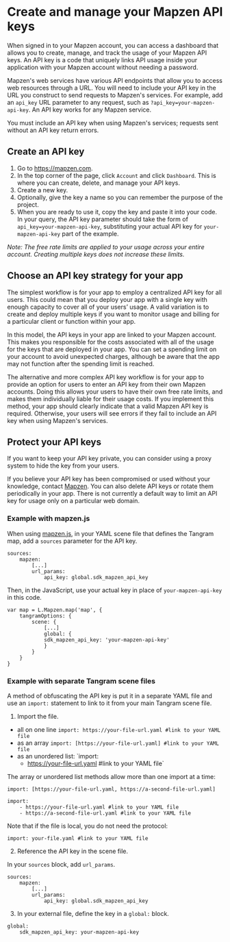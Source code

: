 # Create and manage your Mapzen API keys

When signed in to your Mapzen account, you can access a dashboard that allows you to create, manage, and track the usage of your Mapzen API keys. An API key is a code that uniquely links API usage inside your application with your Mapzen account without needing a password.

Mapzen's web services have various API endpoints that allow you to access web resources through a URL. You will need to include your API key in the URL you construct to send requests to Mapzen's services. For example, add an `api_key` URL parameter to any request, such as `?api_key=your-mapzen-api-key`. An API key works for any Mapzen service.

You must include an API key when using Mapzen's services; requests sent without an API key return errors.

## Create an API key

1. Go to https://mapzen.com.
2. In the top corner of the page, click `Account` and click `Dashboard`. This is where you can create, delete, and manage your API keys.
3. Create a new key.
4. Optionally, give the key a name so you can remember the purpose of the project.
5. When you are ready to use it, copy the key and paste it into your code. In your query, the API key parameter should take the form of `api_key=your-mapzen-api-key`, substituting your actual API key for `your-mapzen-api-key` part of the example.

_Note: The free rate limits are applied to your usage across your entire account. Creating multiple keys does not increase these limits._

## Choose an API key strategy for your app

The simplest workflow is for your app to employ a centralized API key for all users. This could mean that you deploy your app with a single key with enough capacity to cover all of your users’ usage. A valid variation is to create and deploy multiple keys if you want to monitor usage and billing for a particular client or function within your app.

In this model, the API keys in your app are linked to your Mapzen account. This makes you responsible for the costs associated with all of the usage for the keys that are deployed in your app. You can set a spending limit on your account to avoid unexpected charges, although be aware that the app may not function after the spending limit is reached.

The alternative and more complex API key workflow is for your app to provide an option for users to enter an API key from their own Mapzen accounts. Doing this allows your users to have their own free rate limits, and makes them individually liable for their usage costs. If you implement this method, your app should clearly indicate that a valid Mapzen API key is required. Otherwise, your users will see errors if they fail to include an API key when using Mapzen's services.

## Protect your API keys

If you want to keep your API key private, you can consider using a proxy system to hide the key from your users.

If you believe your API key has been compromised or used without your knowledge, contact [Mapzen](mailto:support@mapzen.com). You can also delete API keys or rotate them periodically in your app. There is not currently a default way to limit an API key for usage only on a particular web domain.

### Example with mapzen.js

When using [mapzen.js](https://mapzen.com/documentation/mapzen-js/), in your YAML scene file that defines the Tangram map, add a `sources` parameter for the API key.

```
sources:
    mapzen:
        [...]
        url_params:
            api_key: global.sdk_mapzen_api_key
```

Then, in the JavaScript, use your actual key in place of `your-mapzen-api-key` in this code.

```
var map = L.Mapzen.map('map', {
    tangramOptions: {
        scene: {
            [...]
            global: {
            sdk_mapzen_api_key: 'your-mapzen-api-key'
            }
        }
    }
}
```

### Example with separate Tangram scene files

A method of obfuscating the API key is put it in a separate YAML file and use an `import:` statement to link to it from your main Tangram scene file.

1. Import the file.

- all on one line
    `import: https://your-file-url.yaml #link to your YAML file`
- as an array
    `import: [https://your-file-url.yaml] #link to your YAML file`
- as an unordered list:
    `import:
    - https://your-file-url.yaml #link to your YAML file`

The array or unordered list methods allow more than one import at a time:

`import: [https://your-file-url.yaml, https://a-second-file-url.yaml]`

```
import:
    - https://your-file-url.yaml #link to your YAML file
    - https://a-second-file-url.yaml #link to your YAML file
```

Note that if the file is local, you do not need the protocol:

`import: your-file.yaml #link to your YAML file`

2. Reference the API key in the scene file.

In your `sources` block, add `url_params`.

```
sources:
    mapzen:
        [...]
        url_params:
            api_key: global.sdk_mapzen_api_key
```

3. In your external file, define the key in a `global:` block.

```
global:
    sdk_mapzen_api_key: your-mapzen-api-key
```
